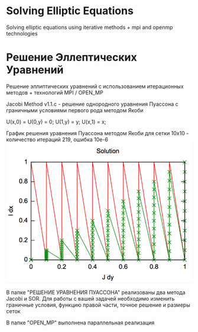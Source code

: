 # Solving Elliptic Equations
  Solving elliptic equations using iterative methods + mpi and openmp technologies
# Решение Эллептических Уравнений
Решение эллиптических уравнений с использованием итерационных методов + технологий MPI / OPEN_MP

Jacobi Method v1.1.c - решение однородного уравнения Пуассона с граничными условиями первого рода методом Якоби

U(x,0) = U(0,y) = 0;  U(1,y) = y;  U(x,1) = x;

График решения уравнения Пуассона методом Якоби для сетки 10х10 - количество итераций 219, ошибка 10e-6
![alt text](https://github.com/jmacgyve/Solving-Elliptic-Equations/blob/master/RESULT/Jacobi%20Solution%20test%202.png)


В папке "РЕШЕНИЕ УРАВНЕНИЯ ПУАССОНА" реализованы два метода Jacobi и SOR. 
Для работы с вашей задачей необходимо изменить граничные условия, функцию правой части, точное решение и размеры сеток


В папке "OPEN_MP" выполнена параллельная реализация
